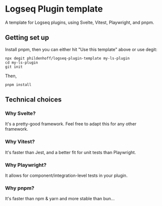 # Logseq Plugin template

A template for Logseq plugins, using Svelte, Vitest, Playwright, and pnpm.

## Getting set up

Install pnpm, then you can either hit "Use this template" above or use degit:

```
npx degit phildenhoff/logseq-plugin-template my-ls-plugin
cd my-ls-plugin
git init
```

Then,

```
pnpm install
```


## Technical choices

### Why Svelte?

It's a pretty-good framework. Feel free to adapt this for any other framework.

### Why Vitest?

It's faster than Jest, and a better fit for unit tests than Playwright.

### Why Playwright?

It allows for component/integration-level tests in your plugin.

### Why pnpm?

It's faster than npm & yarn and more stable than bun...

